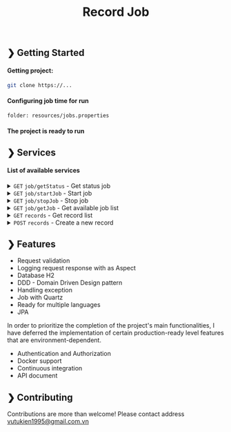 <h1 align="center">Record Job</h1>

<br>

## ❯ Getting Started
#### Getting project:
```bash
git clone https://...
```
#### Configuring job time for run
```bash
folder: resources/jobs.properties
```
#### The project is ready to run



## ❯ Services
#### List of available services

<details>
 <summary><code>GET</code> <code>job/getStatus</code> - Get status job </summary>

##### Params
> |    Name    | mandatory | data type | description |
> |------------|-----------|-----------|-------------|
> | jobName | not required | String    | Job Name  |

##### Example cURL
> ```javascript
> curl --location 'localhost:8081/job/getStatus'
> ```
</details>

<details>
 <summary><code>GET</code> <code>job/startJob</code> - Start job </summary>

##### Params
> |    Name    | mandatory | data type | description |
> |------------|-----------|-----------|-------------|
> | jobName | not required | String    | Job Name  |

##### Example cURL
> ```javascript
> curl --location 'localhost:8081/job/startJob'
> ```
</details>

<details>
 <summary><code>GET</code> <code>job/stopJob</code> - Stop job </summary>

##### Params
> |    Name    | mandatory | data type | description |
> |------------|-----------|-----------|-------------|
> | jobName | not required | String    | Job Name  |

##### Example cURL
> ```javascript
> curl --location 'localhost:8081/job/stopJob'
> ```
</details>

<details>
 <summary><code>GET</code> <code>job/getJob</code> - Get available job list </summary>

##### Example cURL
> ```javascript
> curl --location 'localhost:8081/job/getJob'
> ```
</details>

<details>
 <summary><code>GET</code> <code>records</code> - Get record list </summary>

##### Params
> | Name | mandatory | data type | description |
> |------------|-----------|-----------|-------------|
> | page    | required | Number    | page number  |
> | limit   | required | Number    | limit of maximum data page size  |

##### Example cURL
> ```javascript
> curl --location 'localhost:8081/records?page=0&limit=50'
> ```
</details>

<details>
 <summary><code>POST</code> <code>records</code> - Create a new record </summary>

##### Body
> | name     | mandatory | data type | description    |
> |----------|-----------|----------------|--------------|
> | title    | required | String    | record title   |
> | content  | required | String    | record content |

##### Example cURL
> ```javascript
> curl --location 'localhost:8081/records' \
> --header 'Content-Type: application/json' \
> --data '{
> "title": "small test",
> "content": "this is small test"
> }'
> ```
</details>



## ❯ Features
- Request validation
- Logging request response with as Aspect
- Database H2
- DDD - Domain Driven Design pattern
- Handling exception
- Job with Quartz
- Ready for multiple languages
- JPA

In order to prioritize the completion of the project's main functionalities, I have deferred the implementation of certain production-ready level features that are environment-dependent.
- Authentication and Authorization
- Docker support
- Continuous integration
- API document

## ❯ Contributing
Contributions are more than welcome! Please contact address
[vutukien1995@gmail.com.vn](vutukien1995@gmail.com.vn)
